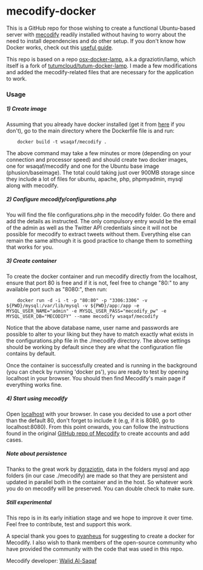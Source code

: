 # mecodify-docker

This is a GitHub repo for those wishing to create a functional Ubuntu-based server with [mecodify](https://github.com/wsaqaf/mecodify) readily installed without having to worry about the need to install dependencies and do other setup. If you don't know how Docker works, check out this [useful guide](https://prakhar.me/docker-curriculum/).

This repo is based on a repo [osx-docker-lamp](https://github.com/dgraziotin/osx-docker-lamp), a.k.a dgraziotin/lamp, which itself is a fork of [tutumcloud/tutum-docker-lamp](https://github.com/tutumcloud/lamp). I made a few modifications and added the mecodify-related files that are necessary for the application to work. 

### Usage

##### 1) Create image

Assuming that you already have docker installed (get it from [here](https://docs.docker.com/engine/installation/) if you don't), go to the main directory where the Dockerfile file is and run:

        docker build -t wsaqaf/mecodify .

The above command may take a few minutes or more (depending on your connection and processor speed) and should create two docker images, one for wsaqaf/mecodify and one for the Ubuntu base image (phusion/baseimage). The total could taking just over 900MB storage since they include a lot of files for ubuntu, apache, php, phpmyadmin, mysql along with mecodify.

##### 2) Configure mecodify/configurations.php

You will find the file configurations.php in the mecodify folder. Go there and add the details as instructed. The only compulsory entry would be the email of the admin as well as the Twitter API credentials since it will not be possible for mecodify to extract tweets without them. Everything else can remain the same although it is good practice to change them to something that works for you.

##### 3) Create container

To create the docker container and run mecodify directly from the localhost, ensure that port 80 is free and if it is not, feel free to change "80:" to any available port such as "8080:", then run:

        docker run -d -i -t -p "80:80" -p "3306:3306" -v ${PWD}/mysql:/var/lib/mysql -v ${PWD}/app:/app -e MYSQL_USER_NAME="admin" -e MYSQL_USER_PASS="mecodify_pw" -e MYSQL_USER_DB="MECODIFY" --name mecodify wsaqaf/mecodify

Notice that the above database name, user name and passwords are possible to alter to your liking but they have to match exactly what exists in the configurations.php file in the ./mecodify directory. The above settings should be working by default since they are what the configuration file contains by default.

Once the container is successfully created and is running in the background (you can check by running 'docker ps'), you are ready to test by opening localhost in your browser. You should then find Mecodify's main page if everything works fine.

##### 4) Start using mecodify

Open [localhost](http://localhost) with your browser. In case you decided to use a port other than the default 80, don't forget to include it (e.g, if it is 8080, go to localhost:8080).
From this point onwards, you can follow the instructions found in the original [GitHub repo of Mecodify](https://github.com/wsaqaf/mecodify/blob/master/manual.md) to create accounts and add cases.

##### Note about persistence

Thanks to the great work by [dgraziotin](https://github.com/dgraziotin), data in the folders mysql and app folders (in our case ./mecodify) are made so that they are persistent and updated in parallel both in the container and in the host. So whatever work you do on mecodify will be preserved. You can double check to make sure.

##### Still experimental

This repo is in its early initiation stage and we hope to improve it over time. Feel free to contribute, test and support this work.

A special thank you goes to [pvanheus](https://github.com/pvanheus) for suggesting to create a docker for Mecodify. I also wish to thank members of the open-source community who have provided the community with the code that was used in this repo.

Mecodify developer: [Walid Al-Saqaf](https://github.com/wsaqaf)
